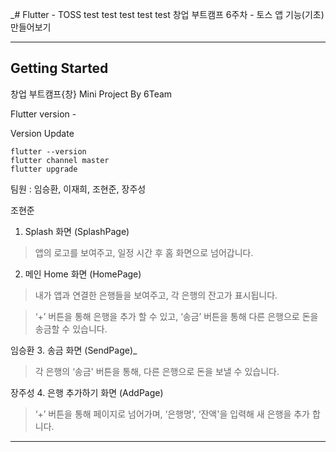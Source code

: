 _# Flutter - TOSS
test test test test test
창업 부트캠프 6주차 - 토스 앱 기능(기초) 만들어보기 

---

## Getting Started

창업 부트캠프{창} Mini Project By 6Team

Flutter version - 

Version Update
```
flutter --version
flutter channel master
flutter upgrade
```

팀원 : 임승환, 이재희, 조현준, 장주성

조현준
1. Splash 화면 (SplashPage)

> 앱의 로고를 보여주고, 일정 시간 후 홈 화면으로 넘어갑니다.


2. 메인 Home 화면 (HomePage)

> 내가 앱과 연결한 은행들을 보여주고, 각 은행의 잔고가 표시됩니다.

> ‘+’ 버튼을 통해 은행을 추가 할 수 있고, ‘송금’ 버튼을 통해 다른 은행으로 돈을 송금할 수 있습니다.
 
임승환
3. 송금 화면 (SendPage)_

> 각 은행의 ‘송금' 버튼을 통해, 다른 은행으로 돈을 보낼 수 있습니다.

장주성
4. 은행 추가하기 화면 (AddPage)

> ‘+’ 버튼을 통해 페이지로 넘어가며, ‘은행명', ‘잔액'을 입력해 새 은행을 추가 합니다.


---
